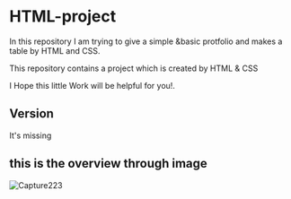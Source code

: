 # HTML-project

In this repository I am trying to give a simple &basic protfolio and makes a table by HTML and CSS.

This repository contains a project which is created by HTML & CSS

I Hope this little Work will be helpful for you!.

## Version
It's missing 
## this is the overview through image
![Capture223](https://user-images.githubusercontent.com/77988855/163266920-d6c83503-2b10-496a-a8bc-2a5e8bb57a67.PNG)
